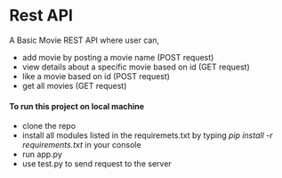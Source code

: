 # Rest API
A Basic Movie REST API where user can,
* add movie by posting a movie name (POST request)
* view details about a specific movie based on id (GET request)
* like a movie based on id (POST request)        
* get all movies (GET request)

#### To run this project on local machine
* clone the repo
* install all modules listed in the requiremets.txt by typing _pip install -r requirements.txt_ in your console
* run app.py
* use test.py to send request to the server
